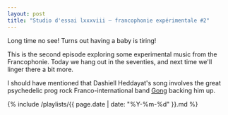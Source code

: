 ```yaml
---
layout: post
title: "Studio d'essai lxxxviii – francophonie expérimentale #2"
---
```


Long time no see! Turns out having a baby is tiring!

This is the second episode exploring some experimental music from the Francophonie. Today we hang out in the seventies, and next time we'll linger there a bit more.

I should have mentioned that Dashiell Heddayat's song involves the great psychedelic prog rock Franco-international band [Gong](https://musicbrainz.org/artist/5927990e-34bb-493f-b5da-b7b28d43698f) backing him up.

 {% include /playlists/{{ page.date | date: "%Y-%m-%d" }}.md %}
